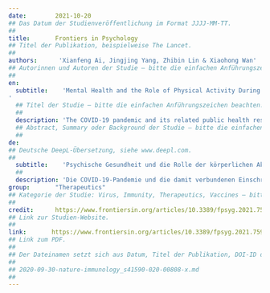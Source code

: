 ```yaml
---
date:        2021-10-20
## Das Datum der Studienveröffentlichung im Format JJJJ-MM-TT.
##
title:       Frontiers in Psychology
## Titel der Publikation, beispielweise The Lancet.
##
authors:      'Xianfeng Ai, Jingjing Yang, Zhibin Lin & Xiaohong Wan'
## Autorinnen und Autoren der Studie – bitte die einfachen Anführungszeichen beachten!
##
en:
  subtitle:    'Mental Health and the Role of Physical Activity During the COVID-19 Pandemic
'
  ## Titel der Studie – bitte die einfachen Anführungszeichen beachten!
  ##
  description: 'The COVID-19 pandemic and its related public health restrictions are having an increasingly serious impact on mental health, and measures need to be taken to curb this trend. The positive relationship between physical exercise and mental health has been well-established, but during the COVID-19 pandemic, with various restrictions, the space and facilities for physical exercise are limited. This article explores the relationship between physical exercise and mental health during the COVID-19 pandemic based on the latest research findings published in 2019-2021. We offer a novel model that consists of three central arguments. First, physical exercises during COVID-19, especially supervised exercises, are conducive to enhancing happiness and improving mental health. Second, physical exercise reduces people’s anxiety, sadness and depression during the COVID-19 pandemic. Third, the maintenance and improvement of mental health are related to the intensity and frequency of physical exercise. Intensive and frequent physical exercise are conducive to maintaining mental health. Finally, this article proposes important directions for future research.'
  ## Abstract, Summary oder Background der Studie – bitte die einfachen Anführungszeichen beachten!
  ##
de: 
## Deutsche DeepL-Übersetzung, siehe www.deepl.com.
##
  subtitle:    'Psychische Gesundheit und die Rolle der körperlichen Aktivität während der COVID-19-Pandemie'
  ##
  description: 'Die COVID-19-Pandemie und die damit verbundenen Einschränkungen der öffentlichen Gesundheit haben zunehmend schwerwiegende Auswirkungen auf die psychische Gesundheit, und es müssen Maßnahmen ergriffen werden, um diesen Trend zu bremsen. Der positive Zusammenhang zwischen körperlicher Betätigung und psychischer Gesundheit ist hinlänglich bekannt, aber während der COVID-19-Pandemie sind der Raum und die Möglichkeiten für körperliche Betätigung aufgrund verschiedener Einschränkungen begrenzt. In diesem Artikel wird der Zusammenhang zwischen körperlicher Bewegung und psychischer Gesundheit während der COVID-19-Pandemie auf der Grundlage der neuesten, 2019-2021 veröffentlichten Forschungsergebnisse untersucht. Wir stellen ein neues Modell vor, das aus drei zentralen Argumenten besteht. Erstens: Körperliche Bewegung während der COVID-19-Pandemie, insbesondere angeleitete Übungen, fördern das Glücksempfinden und die psychische Gesundheit. Zweitens: Körperliche Bewegung verringert die Angst, Traurigkeit und Depression der Menschen während der COVID-19-Pandemie. Drittens hängen die Erhaltung und Verbesserung der psychischen Gesundheit mit der Intensität und Häufigkeit der körperlichen Betätigung zusammen. Intensive und häufige körperliche Betätigung ist für die Erhaltung der psychischen Gesundheit förderlich. Abschließend werden in diesem Artikel wichtige Hinweise für die künftige Forschung gegeben.'
group:       "Therapeutics"
## Kategorie der Studie: Virus, Immunity, Therapeutics, Vaccines – bitte die Anführungszeichen beachten!
##
credit:      https://www.frontiersin.org/articles/10.3389/fpsyg.2021.759987/full
## Link zur Studien-Website.
##
link:       https://www.frontiersin.org/articles/10.3389/fpsyg.2021.759987/pdf
## Link zum PDF.
##
## Der Dateinamen setzt sich aus Datum, Titel der Publikation, DOI-ID der Studie (nach dem letzten Slash) und der Dateiendung zusammen. Bitte den Unterstrich vor der DOI-ID beachten!
##
## 2020-09-30-nature-immunology_s41590-020-00808-x.md
##
---
```

<object data="{{ page.link }}" style='height:calc(100vh - 400px); width: 100%' type='application/pdf'></object>
